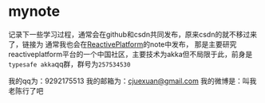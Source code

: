 # mynote
记录下一些学习过程，通常会在github和csdn共同发布，原来csdn的就不移过来了，链接为[]("http://blog.csdn.net/cjuexuan")
通常我也会在[ReactivePlatform](https://github.com/ReactivePlatform/Notes)的note中发布，
那是主要研究reactiveplatform平台的一个中国社区，主要技术为akka但不局限于此，前身是`typesafe akka`qq群，群号为`257534530`

我的qq为：9292175513
我的邮箱为：cjuexuan@gmail.com
我的微博是：叫我老陈行了吧

